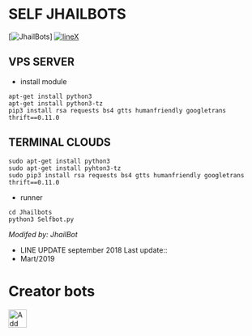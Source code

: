 # SELF JHAILBOTS
[![JhailBots](https://img.fireden.net/v/image/1461/72/1542766017797.gif "Jhailbots")]
[![lineX](https://raw.githubusercontent.com/jhail212/logo/master/1542766017797.png)](http://line.me/ti/p/~jhail___id)

## VPS SERVER
- install module
```
apt-get install python3
apt-get install python3-tz
pip3 install rsa requests bs4 gtts humanfriendly googletrans thrift==0.11.0
```
## TERMINAL CLOUDS
```
sudo apt-get install python3
sudo apt-get install pyhton3-tz
sudo pip3 install rsa requests bs4 gtts humanfriendly googletrans thrift==0.11.0
```
- runner
```
cd Jhailbots
python3 Selfbot.py
```
*Modifed by: JhailBot*

- LINE UPDATE
september 2018
Last update::
- Mart/2019
# Creator bots
<a href="https://line.me/R/ti/p/~jhail___id"><img height="36" border="0" alt="Add Friend" src="https://scdn.line-apps.com/n/line_add_friends/btn/en.png"></a>
